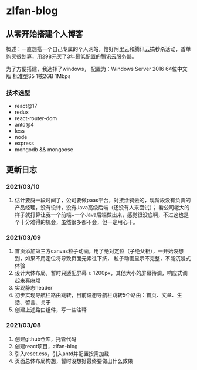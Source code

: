 # zlfan-blog

## 从零开始搭建个人博客
  概述：一直想搭一个自己专属的个人网站，恰好阿里云和腾讯云搞秒杀活动，首单购买很划算，用298元买了3年最低配置的腾讯云服务器。
  
  为了方便搭建，我选择了windows， 配置为：Windows Server 2016 64位中文版 标准型S5 1核2GB 1Mbps
  
### 技术选型
* react@17
* redux
* react-router-dom
* antd@4
* less
* node
* express
* mongodb && mongoose

## 更新日志

### 2021/03/10
  1. 估计要鸽一段时间了，公司要做paas平台，对接涂鸦云的，现阶段没有负责的产品经理，没有设计，没有Java高级后端（还没有人来面试）；
     看公司老大的样子就打算让我一个前端+一个Java后端做出来，感觉很没底啊，不过这也是个十分难得的机会，虽然很多都不会，但一定用心干。

### 2021/03/09
  1. 首页添加第三方canvas粒子动画，用了绝对定位（子绝父相），一开始没想到，如果不用定位将导致页面元素往下挤，
     粒子动画显示不完整，不能沉浸式体验
  2. 设计大体布局，暂时只适配屏幕 ≥ 1200px，其他大小的屏幕待调，响应式调起来真麻烦
  3. 实现静态header
  4. 初步实现导航栏路由跳转，目前设想导航栏跳转5个路由：首页、文章、生活、留言、关于
  5. 创建上述路由组件，写一些注释

### 2021/03/08
  1. 创建github仓库，托管代码
  2. 创建react项目，zlfan-blog
  3. 引入reset.css，引入antd并配置按需加载
  4. 页面总体布局构想，暂时没想好最终要做出什么效果
